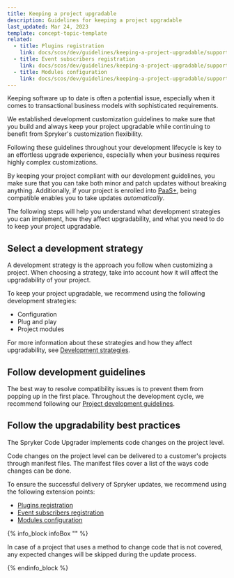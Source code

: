 ```yaml
---
title: Keeping a project upgradable
description: Guidelines for keeping a project upgradable
last_updated: Mar 24, 2023
template: concept-topic-template
related:
  - title: Plugins registration
    link: docs/scos/dev/guidelines/keeping-a-project-upgradable/supported-extension-scenarios/plugins-registration.html
  - title: Event subscribers registration
    link: docs/scos/dev/guidelines/keeping-a-project-upgradable/supported-extension-scenarios/event-subscribers-registration.html
  - title: Modules configuration
    link: docs/scos/dev/guidelines/keeping-a-project-upgradable/supported-extension-scenarios/modules-configuration.html
---
```


Keeping software up to date is often a potential issue, especially when it comes to transactional business models with sophisticated requirements.

We established development customization guidelines to make sure that you build and always keep your project upgradable while continuing to benefit from Spryker's customization flexibility.

Following these guidelines throughout your development lifecycle is key to an effortless upgrade experience, especially when your business requires highly complex customizations.

By keeping your project compliant with our development guidelines, you make sure that you can take both minor and patch updates without breaking anything. Additionally, if your project is enrolled into [PaaS+](https://spryker.com/en/paas-plus/), being compatible enables you to take updates *automatically*.

The following steps will help you understand what development strategies you can implement, how they affect upgradability, and what you need to do to keep your project upgradable.

## Select a development strategy

A development strategy is the approach you follow when customizing a project. When choosing a strategy, take into account how it will affect the upgradability of your project.

To keep your project upgradable, we recommend using the following development strategies:

* Configuration
* Plug and play
* Project modules

For more information about these strategies and how they affect upgradability, see [Development strategies](/docs/scos/dev/back-end-development/extend-spryker/development-strategies.html).

## Follow development guidelines

The best way to resolve compatibility issues is to prevent them from popping up in the first place. Throughout the development cycle, we recommend following our [Project development guidelines](/docs/scos/dev/guidelines/project-development-guidelines.html).

## Follow the upgradability best practices

The Spryker Code Upgrader implements code changes on the project level.

Code changes on the project level can be delivered to a customer's projects through manifest files.
The manifest files cover a list of the ways code changes can be done.

To ensure the successful delivery of Spryker updates, we recommend using the following extension points:

* [Plugins registration](/docs/scos/dev/guidelines/keeping-a-project-upgradable/supported-extension-scenarios/event-subscribers-registration.html)
* [Event subscribers registration](/docs/scos/dev/guidelines/keeping-a-project-upgradable/supported-extension-scenarios/event-subscribers-registration.html)
* [Modules configuration](/docs/scos/dev/guidelines/keeping-a-project-upgradable/supported-extension-scenarios/modules-configuration.html)

{% info_block infoBox "" %}

In case of a project that uses a method to change code that is not covered, any expected changes will be skipped during the update process.

{% endinfo_block %}


